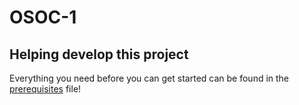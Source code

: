 # OSOC-1


## Helping develop this project
Everything you need before you can get started can be found in the [prerequisites](docs/prerequisites.md) file!
